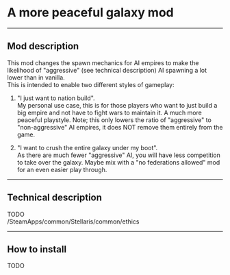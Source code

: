 # A more peaceful galaxy mod
---

## Mod description
This mod changes the spawn mechanics for AI empires to make the likelihood of "aggressive" (see technical description) AI spawning a lot lower than in vanilla.  
This is intended to enable two different styles of gameplay:

1. "I just want to nation build".  
My personal use case, this is for those players who want to just build a big empire and not have to fight wars to maintain it. A much more peaceful playstyle. Note; this only lowers the ratio of "aggressive" to "non-aggressive" AI empires, it does NOT remove them entirely from the game.

1. "I want to crush the entire galaxy under my boot".  
As there are much fewer "aggressive" AI, you will have less competition to take over the galaxy. Maybe mix with a "no federations allowed" mod for an even easier play through.

---

## Technical description
TODO  
/SteamApps/common/Stellaris/common/ethics


---

## How to install
TODO
